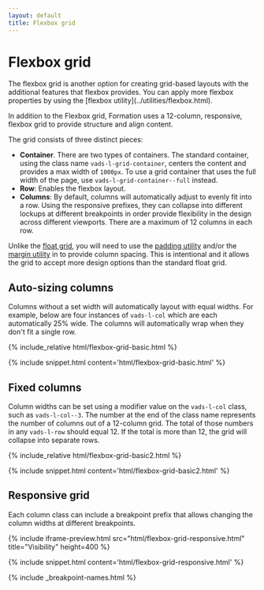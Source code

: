 ```yaml
---
layout: default
title: Flexbox grid
---
```


# Flexbox grid

<div class="va-introtext" markdown="1">
The flexbox grid is another option for creating grid-based layouts with the additional features that flexbox provides. You can apply more flexbox properties by using the [flexbox utility](../utilities/flexbox.html).
</div>

In addition to the Flexbox grid, Formation uses a 12-column, responsive, flexbox grid to provide structure and align content.

The grid consists of three distinct pieces:

- **Container**. There are two types of containers. The standard container, using the class name `vads-l-grid-container`, centers the content and provides a max width of `1000px`. To use a grid container that uses the full width of the page, use `vads-l-grid-container--full` instead.
- **Row**: Enables the flexbox layout.
- **Columns**: By default, columns will automatically adjust to evenly fit into a row. Using the responsive prefixes, they can collapse into different lockups at different breakpoints in order provide flexibility in the design across different viewports. There are a maximum of 12 columns in each row.

Unlike the [float grid](grid.html), you will need to use the [padding utility](../utilities/padding.html) and/or the [margin utility](../utilities/margins.html) in to provide column spacing. This is intentional and it allows the grid to accept more design options than the standard float grid.

## Auto-sizing columns

Columns without a set width will automatically layout with equal widths. For example, below are four instances of `vads-l-col` which are each automatically 25% wide. The columns will automatically wrap when they don't fit a single row.

<div class="site-c-showcase">
{% include_relative html/flexbox-grid-basic.html %}
</div>

{% include snippet.html content='html/flexbox-grid-basic.html' %}

## Fixed columns

Column widths can be set using a modifier value on the `vads-l-col` class, such as `vads-l-col--3`. The number at the end of the class name represents the number of columns out of a 12-column grid. The total of those numbers in any `vads-l-row` should equal 12. If the total is more than 12, the grid will collapse into separate rows.

<div class="site-c-showcase">
{% include_relative html/flexbox-grid-basic2.html %}
</div>

{% include snippet.html content='html/flexbox-grid-basic2.html' %}

## Responsive grid

Each column class can include a breakpoint prefix that allows changing the column widths at different breakpoints.

{% include iframe-preview.html src="html/flexbox-grid-responsive.html" title="Visibility" height=400 %}

{% include snippet.html content='html/flexbox-grid-responsive.html' %}

{% include _breakpoint-names.html %}